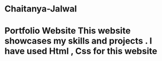 # Chaitanya-Jalwal
# Portfolio Website This website showcases my skills and projects . I have used Html , Css for this website 
